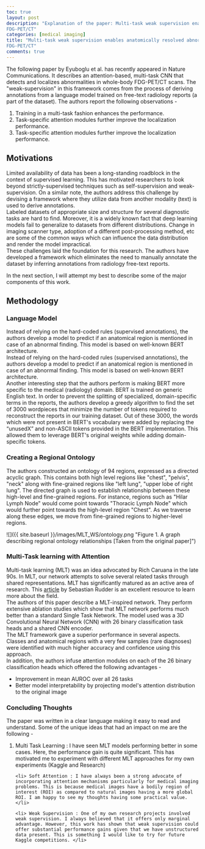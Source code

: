 ```yaml
---
toc: true
layout: post
description: "Explanation of the paper: Multi-task weak supervision enables anatomically resolved abnormality detection in whole-body
FDG-PET/CT"
categories: [medical imaging]
title: "Multi-task weak supervision enables anatomically resolved abnormality detection in whole-body
FDG-PET/CT"
comments: true
---
```


The following paper by Eyuboglu et al. has recently appeared in Nature Communications. It describes an attention-based, multi-task CNN that detects and localizes abnormalities in whole-body FDG-PET/CT scans. The "weak-supervision" in this framework comes from the process of deriving annotations from a language model trained on free-text radiology reports (a part of the dataset). The authors report the following observations -

<ol>
    <li> Training in a multi-task fashion enhances the performance. </li>
    <li> Task-specific attention modules further improve the localization performance. </li>
    <li> Task-specific attention modules further improve the localization performance. </li>
</ol>

## Motivations
Limited availability of data has been a long-standing roadblock in the context of supervised learning. This has motivated researchers to look beyond strictly-supervised techniques such as self-supervision and weak-supervision. On a similar note, the authors address this challenge by devising a framework where they utilize data from another modality (text) is used to derive annotations.  
Labeled datasets of appropriate size and structure for several diagnostic tasks are hard to find. Moreover, it is a widely known fact that deep learning models fail to generalize to datasets from different distributions. Change in imaging scanner type, adoption of a different post-processing method, etc are some of the common ways which can influence the data distribution and render the model impractical.   
These challenges laid the foundation for this research. The authors have developed a framework which eliminates the need to manually annotate the dataset by inferring annotations from radiology free-text reports.  

In the next section, I will attempt my best to describe some of the major components of this work.

## Methodology

### Language Model
Instead of relying on the hard-coded rules (supervised annotations), the authors develop a model to predict if an anatomical region is mentioned in case of an abnormal finding. This model is based on well-known BERT architecture.  
Instead of relying on the hard-coded rules (supervised annotations), the authors develop a model to predict if an anatomical region is mentioned in case of an abnormal finding. This model is based on well-known BERT architecture.  
Another interesting step that the authors perform is making BERT more specific to the medical (radiology) domain. BERT is trained on generic English text. In order to prevent the splitting of specialized, domain-specific terms in the reports, the authors develop a greedy algorithm to find the set of 3000 wordpieces that minimize the number of tokens required to reconstruct the reports in our training dataset. Out of these 3000, the words which were not present in BERT's vocabulary were added by replacing the “unusedX” and non-ASCII tokens provided in the BERT implementation. This allowed them to leverage BERT's original weights while adding domain-specific tokens.  

### Creating a Regional Ontology

The authors constructed an ontology of 94 regions, expressed as a directed acyclic graph. This contains both high level regions like "chest", "pelvis", "neck" along with fine-grained regions like "left lung", "upper lobe of right lung". The directed graph is used to establish relationship between these high-level and fine-grained regions. For instance, regions such as "Hilar Lymph Node" would come point towards "Thoracic Lymph Node" which would further point towards the high-level region "Chest". As we traverse along these edges, we move from fine-grained regions to higher-level regions.  

![]({{ site.baseurl }}/images/MLT_WS/ontology.png "Figure 1. A graph describing regional ontology relationships [Taken from the original paper]")

### Multi-Task learning with Attention

Multi-task learning (MLT) was an idea advocated by Rich Caruana in the late 90s. In MLT, our network attempts to solve several related tasks through shared representations. MLT has significantly matured as an active area of research. This [article](https://ruder.io/multi-task/) by Sebastian Rudder is an excellent resource to learn more about the field.  
The authors of this paper describe a MLT-inspired network. They perform extensive ablation studies which show that MLT network performs much better than a standard Single Task Network. The model used was a 3D Convolutional Neural Network (CNN) with 26 binary classification task heads and a shared CNN encoder.  
The MLT framework gave a superior performance in several aspects. Classes and anatomical regions with a very few samples (rare diagnoses) were identified with much higher accuracy and confidence using this approach.  
In addition, the authors infuse attention modules on each of the 26 binary classification heads which offered the following advantages - 
<ul>
    <li> Improvement in mean AUROC over all 26 tasks </li>
    <li> Better model interpretability by projecting model's attention distribution to the original image </li>
</ul>

### Concluding Thoughts

The paper was written in a clear language making it easy to read and understand. Some of the unique ideas that had an impact on me are the following - 

<ol>
    <li> Multi Task Learning : I have seen MLT models performing better in some cases. Here, the performance gain is quite significant. This has motivated me to experiment with different MLT approaches for my own experiments (Kaggle and Research) </li>

    <li> Soft Attention : I have always been a strong advocate of incorporating attention mechanisms particularly for medical imaging problems. This is because medical images have a bodily region of interest (ROI) as compared to natural images having a more global ROI. I am happy to see my thoughts having some practical value. </li>

    <li> Weak Supervision : One of my own research projects involved weak supervision. I always believed that it offers only marginal advantage. However, this work has shown that weak supervision could offer substantial performance gains given that we have unstructured data present. This is something I would like to try for future Kaggle competitions. </li>
</ol>



